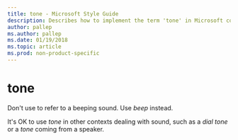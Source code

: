 ```yaml
---
title: tone - Microsoft Style Guide
description: Describes how to implement the term 'tone' in Microsoft content' and clarifies to refrain from using it as a beeping sound.
author: pallep
ms.author: pallep
ms.date: 01/19/2018
ms.topic: article
ms.prod: non-product-specific
---
```


# tone

Don't use to refer to a beeping sound. Use *beep* instead. 

It's OK to use *tone* in other contexts dealing with sound, such as a *dial tone* or a *tone* coming from a speaker. 
